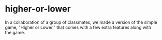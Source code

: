 # higher-or-lower
In a collaboration of a group of classmates, we made a version of the simple game, "Higher or Lower," that comes with a few extra features along with the game.

